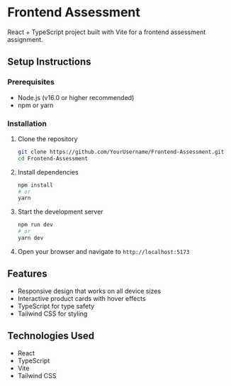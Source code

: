 # Frontend Assessment 

React + TypeScript project built with Vite for a frontend assessment assignment.

## Setup Instructions


### Prerequisites
- Node.js (v16.0 or higher recommended)
- npm or yarn

### Installation
1. Clone the repository
   ```bash
   git clone https://github.com/YourUsername/Frontend-Assessment.git
   cd Frontend-Assessment


2. Install dependencies
   ```bash
   npm install
   # or
   yarn
   ```

3. Start the development server
   ```bash
   npm run dev
   # or
   yarn dev
   ```

4. Open your browser and navigate to `http://localhost:5173`

## Features
- Responsive design that works on all device sizes
- Interactive product cards with hover effects
- TypeScript for type safety
- Tailwind CSS for styling

## Technologies Used
- React 
- TypeScript
- Vite
- Tailwind CSS
